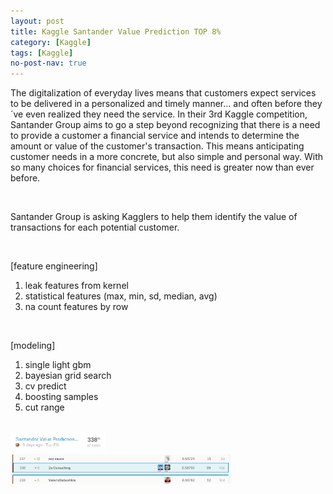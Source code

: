 ```yaml
---
layout: post
title: Kaggle Santander Value Prediction TOP 8% 
category: [Kaggle] 
tags: [Kaggle]
no-post-nav: true
---
```


The digitalization of everyday lives means that customers expect services to be delivered in a personalized and timely manner… and often before they´ve even realized they need the service. In their 3rd Kaggle competition, Santander Group aims to go a step beyond recognizing that there is a need to provide a customer a financial service and intends to determine the amount or value of the customer's transaction. This means anticipating customer needs in a more concrete, but also simple and personal way. With so many choices for financial services, this need is greater now than ever before.

<br>

Santander Group is asking Kagglers to help them identify the value of transactions for each potential customer. 

<br>

[feature engineering]
1. leak features from kernel 
2. statistical features (max, min, sd, median, avg)
3. na count features by row 

<br>

[modeling]
1. single light gbm
2. bayesian grid search 
3. cv predict 
4. boosting samples 
5. cut range 

<br>

<img src="https://raw.githubusercontent.com/2econsulting/2econsulting.github.io/master/_img/kaggle_santander.png" style="width: 30%">

<br>

<img src="https://raw.githubusercontent.com/2econsulting/2econsulting.github.io/master/_img/kaggle_santander2.png" style="width: 70%">

<br>